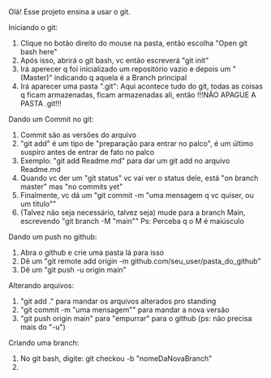 Olá! Esse projeto ensina a usar o git.

Iniciando o git:
1. Clique no botão direito do mouse na pasta, então escolha "Open git bash here"
2. Após isso, abrirá o git bash, vc então escreverá "git init"
3. Irá aperecer q foi inicializado um repositório vazio e depois um "(Master)" indicando q aquela é a Branch principal
4. Irá aparecer uma pasta ".git": Aqui acontece tudo do git, todas as coisas q ficam armazenadas, ficam armazenadas ali, então !!!NÃO APAGUE A PASTA .git!!!



Dando um Commit no git:
1. Commit são as versões do arquivo
2. "git add" é um tipo de "preparação para entrar no palco", é um último suspiro antes de entrar de fato no palco
3. Exemplo: "git add Readme.md" para dar um git add no arquivo Readme.md
4. Quando vc der um "git status" vc vai ver o status dele, está "on branch master" mas "no commits yet"
5. Finalmente, vc dá um "git commit -m "uma mensagem q vc quiser, ou um título""
6. (Talvez não seja necessário, talvez seja) mude para a branch Main, escrevendo "git branch -M "main""
    Ps: Perceba q o M é maiúsculo



Dando um push no github:
1. Abra o github e crie uma pasta lá para isso
2. Dê um "git remote add origin -m github.com/seu_user/pasta_do_github"
3. Dê um "git push -u origin main"


Alterando arquivos:
1. "git add ." para mandar os arquivos alterados pro standing
2. "git commit -m "uma mensagem"" para mandar a nova versão
3. "git push origin main" para "empurrar" para o github (ps: não precisa mais do "-u")


Criando uma branch:
1. No git bash, digite: git checkou -b "nomeDaNovaBranch"
2. 